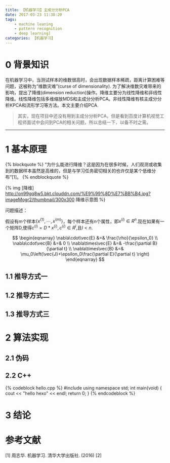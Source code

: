 ```yaml
---
title: 【机器学习】主成分分析PCA
date: 2017-03-23 11:38:20
tags: 
    - machine leaning
    - pattern recognition
    - deep learning]
categories: 【机器学习】
---
```


# 0 背景知识
在机器学习中，当测试样本的维数很高时，会出现数据样本稀疏，距离计算困难等问题，这被称为“维数灾难”(curse of dimensionality). 为了解决维数灾难带来的影响，提出了降维(dimension reduction)操作。降维主要分为线性降维和非线性降维。线性降维包括多维缩放MDS和主成分分析PCA。非线性降维有核主成分分析KPCA和流形学习等方法。本文主要介绍PCA.

>其实，现在项目中还没有用到主成分分析PCA，但是看到百度计算机视觉工程师面试中会问到PCA的相关问题，所以总结一下，以备不时之需。

---------------------------------------------------------
<!--more-->

# 1 基本原理
{% blockquote %}
“为什么能进行降维？这是因为在很多时候，人们观测或收集到的数据样本虽然是高维的，但是与学习任务密切相关的也许仅是某个低维分布”[1]。
{% endblockquote %}

{% img [降维] http://on99gq8w5.bkt.clouddn.com/%E9%99%8D%E7%BB%B4.jpg?imageMogr2/thumbnail/300x300 降维示意图 %}

问题描述：

假设有m个样本$\{x^{(1)},\cdots,x^{(m)}\}$，每个样本还有n个属性，即$x^{(i)} \in R^n$.现在如果有一个矩阵D,使得$c^{(i)} = D \ast x^{(i)},c^{(i)} \in R^l$,且$l < n$.

$$
\begin{eqnarray}
\nabla\cdot\vec{E} &=& \frac{\rho}{\epsilon_0} \\
\nabla\cdot\vec{B} &=& 0 \\
\nabla\times\vec{E} &=& -\frac{\partial B}{\partial t} \\
\nabla\times\vec{B} &=& \mu_0\left(\vec{J}+\epsilon_0\frac{\partial E}{\partial t} \right)
\end{eqnarray}
$$

## 1.1 推导方式一

## 1.2 推导方式二

## 1.3 推导方式三

# 2 算法实现
## 2.1 伪码

## 2.2 C++

{% codeblock hello.cpp %}
#include <iostream>
using namespace std;
int main(void)
{
    cout << "hello hexo" << endl;
    return 0;
}
{% endcodeblock %}

# 3 结论

# 参考文献
[1] 周志华. 机器学习. 清华大学出版社. (2016)
[2] 

